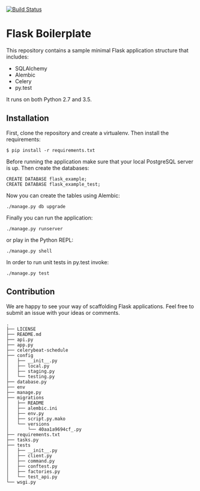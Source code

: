 [![Build Status](https://travis-ci.org/minelminel/flask-boilerplate.svg?branch=master)](https://travis-ci.org/minelminel/flask-boilerplate)

# Flask Boilerplate

This repository contains a sample minimal Flask application structure that includes:

* SQLAlchemy
* Alembic
* Celery
* py.test

It runs on both Python 2.7 and 3.5.

## Installation

First, clone the repository and create a virtualenv. Then install the requirements:

`$ pip install -r requirements.txt`

Before running the application make sure that your local PostgreSQL server is up. Then create the databases:

```
CREATE DATABASE flask_example;
CREATE DATABASE flask_example_test;
```

Now you can create the tables using Alembic:

`./manage.py db upgrade`

Finally you can run the application:

`./manage.py runserver`

or play in the Python REPL:

`./manage.py shell`

In order to run unit tests in py.test invoke:

`./manage.py test`


## Contribution

We are happy to see your way of scaffolding Flask applications. Feel free to submit an issue with your ideas or comments.

```
.
├── LICENSE
├── README.md
├── api.py
├── app.py
├── celerybeat-schedule
├── config
│   ├── __init__.py
│   ├── local.py
│   ├── staging.py
│   └── testing.py
├── database.py
├── env
├── manage.py
├── migrations
│   ├── README
│   ├── alembic.ini
│   ├── env.py
│   ├── script.py.mako
│   └── versions
│       └── 40aa1a9694cf_.py
├── requirements.txt
├── tasks.py
├── tests
│   ├── __init__.py
│   ├── client.py
│   ├── command.py
│   ├── conftest.py
│   ├── factories.py
│   └── test_api.py
└── wsgi.py
```
